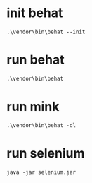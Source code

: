 init behat
============================
    .\vendor\bin\behat --init

run behat
=============================
    .\vendor\bin\behat

run mink
=============================
    .\vendor\bin\behat -dl

run selenium
=============================
    java -jar selenium.jar

